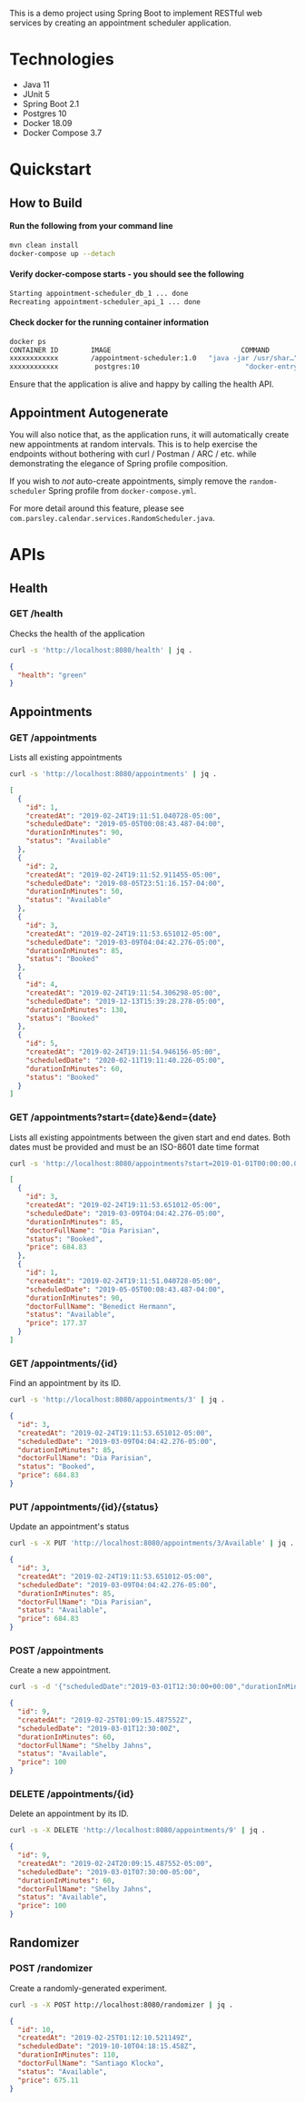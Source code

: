 

This is a demo project using Spring Boot to implement RESTful web services by creating an appointment scheduler application.

# Technologies
- Java 11
- JUnit 5
- Spring Boot 2.1
- Postgres 10
- Docker 18.09
- Docker Compose 3.7

# Quickstart
## How to Build

#### Run the following from your command line
```bash
mvn clean install
docker-compose up --detach
```

#### Verify docker-compose starts - you should see the following
```bash
Starting appointment-scheduler_db_1 ... done
Recreating appointment-scheduler_api_1 ... done
```

#### Check docker for the running container information
```bash
docker ps
CONTAINER ID        IMAGE                                COMMAND                  CREATED             STATUS                    PORTS                    NAMES
xxxxxxxxxxxx        /appointment-scheduler:1.0   "java -jar /usr/shar…"            15 seconds ago      Up 13 seconds             0.0.0.0:8080->8080/tcp   appointment-scheduler_api_1
xxxxxxxxxxxx         postgres:10                          "docker-entrypoint.s…"   6 minutes ago       Up 14 seconds (healthy)   0.0.0.0:5432->5432/tcp   appointment-scheduler_db_1
```

Ensure that the application is alive and happy by calling the health API.

## Appointment Autogenerate
You will also notice that, as the application runs, it will automatically create new appointments at random intervals. 
This is to help exercise the endpoints without bothering with curl / Postman / ARC / etc. while demonstrating the elegance of Spring profile composition. 

If you wish to _not_ auto-create appointments, simply remove the `random-scheduler` Spring profile from `docker-compose.yml`.

For more detail around this feature, please see `com.parsley.calendar.services.RandomScheduler.java`.

# APIs

## Health
### GET /health
Checks the health of the application

```bash
curl -s 'http://localhost:8080/health' | jq .
```

```json
{
  "health": "green"
}
```

## Appointments
### GET /appointments
Lists all existing appointments

```bash
curl -s 'http://localhost:8080/appointments' | jq .
```

```json
[
  {
    "id": 1,
    "createdAt": "2019-02-24T19:11:51.040728-05:00",
    "scheduledDate": "2019-05-05T00:08:43.487-04:00",
    "durationInMinutes": 90,
    "status": "Available"
  },
  {
    "id": 2,
    "createdAt": "2019-02-24T19:11:52.911455-05:00",
    "scheduledDate": "2019-08-05T23:51:16.157-04:00",
    "durationInMinutes": 50,
    "status": "Available"
  },
  {
    "id": 3,
    "createdAt": "2019-02-24T19:11:53.651012-05:00",
    "scheduledDate": "2019-03-09T04:04:42.276-05:00",
    "durationInMinutes": 85,
    "status": "Booked"
  },
  {
    "id": 4,
    "createdAt": "2019-02-24T19:11:54.306298-05:00",
    "scheduledDate": "2019-12-13T15:39:28.278-05:00",
    "durationInMinutes": 130,
    "status": "Booked"
  },
  {
    "id": 5,
    "createdAt": "2019-02-24T19:11:54.946156-05:00",
    "scheduledDate": "2020-02-11T19:11:40.226-05:00",
    "durationInMinutes": 60,
    "status": "Booked"
  }
]
```

### GET /appointments?start={date}&end={date}
Lists all existing appointments between the given start and end dates.
Both dates must be provided and must be an ISO-8601 date time format

```bash
curl -s 'http://localhost:8080/appointments?start=2019-01-01T00:00:00.000-00:00&end=2019-06-01T00:00:00.000-00:00' | jq .
```

```json
[
  {
    "id": 3,
    "createdAt": "2019-02-24T19:11:53.651012-05:00",
    "scheduledDate": "2019-03-09T04:04:42.276-05:00",
    "durationInMinutes": 85,
    "doctorFullName": "Dia Parisian",
    "status": "Booked",
    "price": 684.83
  },
  {
    "id": 1,
    "createdAt": "2019-02-24T19:11:51.040728-05:00",
    "scheduledDate": "2019-05-05T00:08:43.487-04:00",
    "durationInMinutes": 90,
    "doctorFullName": "Benedict Hermann",
    "status": "Available",
    "price": 177.37
  }
]
```

### GET /appointments/{id}
Find an appointment by its ID.

```bash
curl -s 'http://localhost:8080/appointments/3' | jq .
```

```json
{
  "id": 3,
  "createdAt": "2019-02-24T19:11:53.651012-05:00",
  "scheduledDate": "2019-03-09T04:04:42.276-05:00",
  "durationInMinutes": 85,
  "doctorFullName": "Dia Parisian",
  "status": "Booked",
  "price": 684.83
}
```

### PUT /appointments/{id}/{status}
Update an appointment's status

```bash
curl -s -X PUT 'http://localhost:8080/appointments/3/Available' | jq .
```

```json
{
  "id": 3,
  "createdAt": "2019-02-24T19:11:53.651012-05:00",
  "scheduledDate": "2019-03-09T04:04:42.276-05:00",
  "durationInMinutes": 85,
  "doctorFullName": "Dia Parisian",
  "status": "Available",
  "price": 684.83
}
```

### POST /appointments
Create a new appointment.

```bash
curl -s -d '{"scheduledDate":"2019-03-01T12:30:00+00:00","durationInMinutes":"60","doctorFullName":"Shelby Jahns","status":"Available","price":100}' -H 'Content-Type:application/json' 'http://localhost:8080/appointments' | jq .
```

```json
{
  "id": 9,
  "createdAt": "2019-02-25T01:09:15.487552Z",
  "scheduledDate": "2019-03-01T12:30:00Z",
  "durationInMinutes": 60,
  "doctorFullName": "Shelby Jahns",
  "status": "Available",
  "price": 100
}
```

### DELETE /appointments/{id}
Delete an appointment by its ID.

```bash
curl -s -X DELETE 'http://localhost:8080/appointments/9' | jq .
```

```json
{
  "id": 9,
  "createdAt": "2019-02-24T20:09:15.487552-05:00",
  "scheduledDate": "2019-03-01T07:30:00-05:00",
  "durationInMinutes": 60,
  "doctorFullName": "Shelby Jahns",
  "status": "Available",
  "price": 100
}
```

## Randomizer
### POST /randomizer
Create a randomly-generated experiment.

```bash
curl -s -X POST http://localhost:8080/randomizer | jq .
```

```json
{
  "id": 10,
  "createdAt": "2019-02-25T01:12:10.521149Z",
  "scheduledDate": "2019-10-10T04:18:15.458Z",
  "durationInMinutes": 110,
  "doctorFullName": "Santiago Klocko",
  "status": "Available",
  "price": 675.11
}
```
